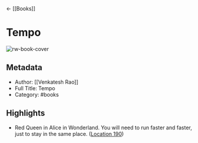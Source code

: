 ← [[Books]]


# Tempo
![rw-book-cover](https://images-na.ssl-images-amazon.com/images/I/51H-fj99wgL._SL200_.jpg)

## Metadata
- Author: [[Venkatesh Rao]]
- Full Title: Tempo
- Category: #books

## Highlights
- Red Queen in Alice in Wonderland. You will need to run faster and faster, just to stay in the same place. ([Location 190](https://readwise.io/to_kindle?action=open&asin=B0069CHSLW&location=190))
